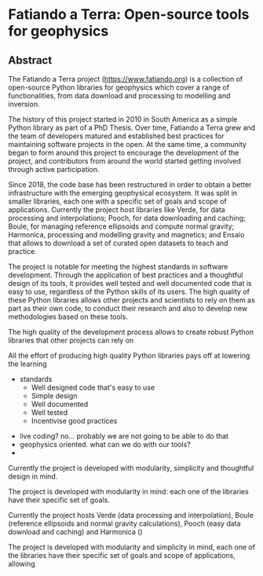 # Fatiando a Terra: Open-source tools for geophysics

## Abstract

<!-- a little about the project -->

The Fatiando a Terra project (https://www.fatiando.org) is a collection of
open-source Python libraries for geophysics which cover a range of
functionalities, from data download and processing to modelling and inversion.

The history of this project started in 2010 in South America as a simple Python
library as part of a PhD Thesis. Over time, Fatiando a Terra grew and the team
of developers matured and established best practices for maintaining software
projects in the open. At the same time, a community began to form around this
project to encourage the development of the project, and contributors from
around the world started getting involved through active participation.

Since 2018, the code base has been restructured in order to obtain a better
infrastructure with the emerging geophysical ecosystem. It was split in smaller
libraries, each one with a specific set of goals and scope of applications.
Currently the project host libraries like Verde, for data processing and
interpolations; Pooch, for data downloading and caching; Boule, for managing
reference ellipsoids and compute normal gravity; Harmonica, processing and
modelling gravity and magnetics; and Ensaio that allows to download a set of
curated open datasets to teach and practice.

The project is notable for meeting the highest standards in software
development. Through the application of best practices and a thoughtful design
of its tools, it provides well tested and well documented code that is easy to
use, regardless of the Python skills of its users.
The high quality of these Python libraries allows other projects and scientists
to rely on them as part as their own code, to conduct their research and also
to develop new methodologies based on these tools.

<!-- The high quality of these Python libraries allows other projects to rely on -->
<!-- them as underlying part of their own code bases and other scientists to -->
<!-- conduct their research with these tools. -->



The high quality of the development process allows to create robust Python
libraries that other projects can rely on

All the effort of producing high quality Python libraries pays off at lowering
the learning

- standards
    - Well designed code that's easy to use
    - Simple design
    - Well documented
    - Well tested
    - Incentivise good practices

<!-- What do we want to tell? -->

- live coding? no... probably we are not going to be able to do that
- geophysics oriented. what can we do with our tools?
-





<!-- drafts -->

Currently the project is developed with modularity, simplicity and thoughtful
design in mind.



The project is developed with modularity in mind: each one of the libraries
have their specific set of goals.

Currently the project hosts Verde (data
processing and interpolation), Boule (reference ellipsoids and normal gravity
calculations), Pooch (easy data download and caching) and Harmonica ()

The project is developed with modularity and simplicity in mind, each one of
the libraries have their specific set of goals and scope of applications,
allowing
